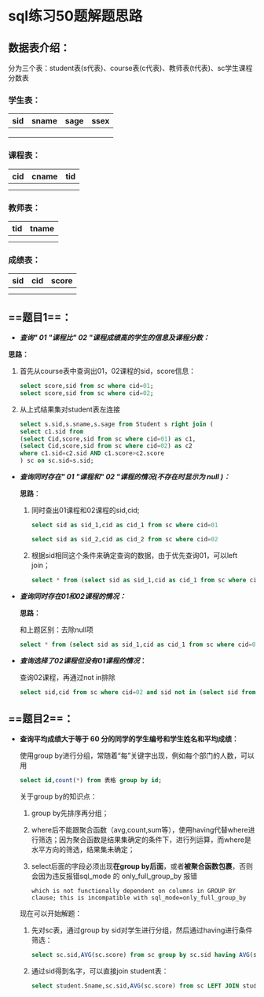 

# sql练习50题解题思路

## 数据表介绍：

分为三个表：student表(s代表)、course表(c代表)、教师表(t代表)、sc学生课程分数表

### 学生表：

| sid  | sname | sage | ssex |
| ---- | ----- | ---- | ---- |
|      |       |      |      |
|      |       |      |      |
|      |       |      |      |

### 课程表：

| cid  | cname | tid  |
| ---- | ----- | ---- |
|      |       |      |
|      |       |      |

### 教师表：

| tid  | tname |
| ---- | ----- |
|      |       |
|      |       |

### 成绩表：

| sid  | cid  | score |
| ---- | ---- | ----- |
|      |      |       |
|      |      |       |

## ==题目1==：

- ***查询" 01 "课程比" 02 "课程成绩高的学生的信息及课程分数：***

**思路：**

1. 首先从course表中查询出01，02课程的sid，score信息：

   ```sql
   select score,sid from sc where cid=01;
   select score,sid from sc where cid=02;
   ```

2. 从上式结果集对student表左连接

   ```sql
   select s.sid,s.sname,s.sage from Student s right join (
   select c1.sid from 
   (select Cid,score,sid from sc where cid=01) as c1,
   (select Cid,score,sid from sc where cid=02) as c2 
   where c1.sid=c2.sid AND c1.score>c2.score
   ) sc on sc.sid=s.sid;
   ```

   

- ***查询同时存在" 01 "课程和" 02 "课程的情况(不存在时显示为 null )：***

  **思路**：

  1. 同时查出01课程和02课程的sid,cid;

     ```sql
     select sid as sid_1,cid as cid_1 from sc where cid=01
     
     select sid as sid_2,cid as cid_2 from sc where cid=02
     ```

     

  2. 根据sid相同这个条件来确定查询的数据，由于优先查询01，可以left join；

     ```sql
     select * from (select sid as sid_1,cid as cid_1 from sc where cid=01) a left join (select sid as sid_2,cid as cid_2 from sc where cid=02) b on a.sid_1=b.sid_2;
     ```

     

- ***查询同时存在01和02课程的情况：***

  **思路：**

  和上题区别：去除null项

  ```sql
  select * from (select sid as sid_1,cid as cid_1 from sc where cid=01) a, (select sid as sid_2,cid as cid_2 from sc where cid=02) b where a.sid_1=b.sid_2;
  ```

- ***查询选择了02课程但没有01课程的情况*：**

  查询02课程，再通过not in排除

  ```sql
  select sid,cid from sc where cid=02 and sid not in (select sid from sc where cid=01);
  ```

  

## ==题目2==：

- **查询平均成绩大于等于 60 分的同学的学生编号和学生姓名和平均成绩：**

  使用group by进行分组，常随着“每”关键字出现，例如每个部门的人数，可以用

  ```sql
  select id,count(*) from 表格 group by id;
  ```

  关于group by的知识点：

  1. group by先排序再分组；

  2. where后不能跟聚合函数（avg,count,sum等），使用having代替where进行筛选；因为聚合函数是结果集确定的条件下，进行列运算，而where是水平方向的筛选，结果集未确定；

  3. select后面的字段必须出现**在group by后面**，或者**被聚合函数包裹**，否则会因为违反报错sql_mode 的 only_full_group_by 报错

     ```
     which is not functionally dependent on columns in GROUP BY clause; this is incompatible with sql_mode=only_full_group_by
     ```

  现在可以开始解题：

  1. 先对sc表，通过group by sid对学生进行分组，然后通过having进行条件筛选：

     ```sql
     select sc.sid,AVG(sc.score) from sc group by sc.sid having AVG(sc.score)>=60;
     ```

  2. 通过sid得到名字，可以直接join student表：

     ```sql
     select student.Sname,sc.sid,AVG(sc.score) from sc LEFT JOIN student on sc.SId=student.SId group by sc.sid,student.sname having AVG(sc.score)>=60;
     ```

​	
